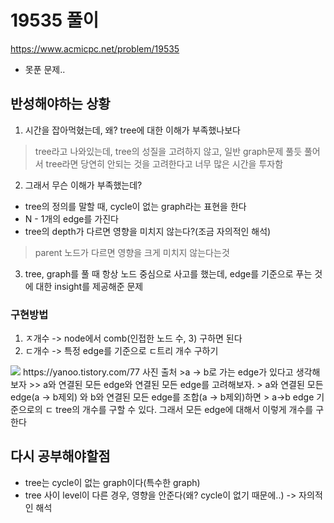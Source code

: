 # 19535 풀이

https://www.acmicpc.net/problem/19535

- 못푼 문제..

## 반성해야하는 상황

1. 시간을 잡아먹혔는데, 왜? tree에 대한 이해가 부족했나보다

> tree라고 나와있는데, tree의 성질을 고려하지 않고, 일반 graph문제 풀듯 풀어서 tree라면 당연히 안되는 것을 고려한다고 너무 많은 시간을 투자함

2. 그래서 무슨 이해가 부족했는데?

- tree의 정의를 말할 때, cycle이 없는 graph라는 표현을 한다
- N - 1개의 edge를 가진다
- tree의 depth가 다르면 영향을 미치지 않는다?(조금 자의적인 해석)
> parent 노드가 다르면 영향을 크게 미치지 않는다는것

3. tree, graph를 풀 때 항상 노드 중심으로 사고를 했는데, edge를 기준으로 푸는 것에 대한 insight를 제공해준 문제


### 구현방법
1. ㅈ개수 -> node에서 comb(인접한 노드 수, 3) 구하면 된다
2. ㄷ개수 -> 특정 edge를 기준으로 ㄷ트리 개수 구하기
<img src="C:\Users\alswn\Downloads\다운로드.png"/>
https://yanoo.tistory.com/77 사진 출처
>a -> b로 가는 edge가 있다고 생각해보자
>> a와 연결된 모든 edge와 연결된 모든 edge를 고려해보자. 
> a와 연결된 모든 edge(a -> b제외) 와 b와 연결된 모든 edge를 조합(a -> b제외)하면 
> a->b edge 기준으로의 ㄷ tree의 개수를 구할 수 있다. 그래서 모든 edge에 대해서 이렇게 개수를 구한다

## 다시 공부해야할점
- tree는 cycle이 없는 graph이다(특수한 graph)
- tree 사이 level이 다른 경우, 영향을 안준다(왜? cycle이 없기 때문에..) -> 자의적인 해석